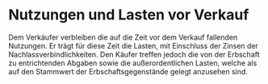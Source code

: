 # Nutzungen und Lasten vor Verkauf

Dem Verkäufer verbleiben die auf die Zeit vor dem Verkauf fallenden Nutzungen. Er trägt für diese Zeit die Lasten, mit Einschluss der Zinsen der Nachlassverbindlichkeiten. Den Käufer treffen jedoch die von der Erbschaft zu entrichtenden Abgaben sowie die außerordentlichen Lasten, welche als auf den Stammwert der Erbschaftsgegenstände gelegt anzusehen sind. 

